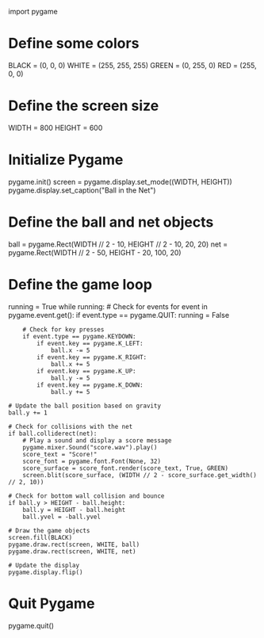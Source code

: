 import pygame

# Define some colors
BLACK = (0, 0, 0)
WHITE = (255, 255, 255)
GREEN = (0, 255, 0)
RED = (255, 0, 0)

# Define the screen size
WIDTH = 800
HEIGHT = 600

# Initialize Pygame
pygame.init()
screen = pygame.display.set_mode((WIDTH, HEIGHT))
pygame.display.set_caption("Ball in the Net")

# Define the ball and net objects
ball = pygame.Rect(WIDTH // 2 - 10, HEIGHT // 2 - 10, 20, 20)
net = pygame.Rect(WIDTH // 2 - 50, HEIGHT - 20, 100, 20)

# Define the game loop
running = True
while running:
    # Check for events
    for event in pygame.event.get():
        if event.type == pygame.QUIT:
            running = False

        # Check for key presses
        if event.type == pygame.KEYDOWN:
            if event.key == pygame.K_LEFT:
                ball.x -= 5
            if event.key == pygame.K_RIGHT:
                ball.x += 5
            if event.key == pygame.K_UP:
                ball.y -= 5
            if event.key == pygame.K_DOWN:
                ball.y += 5

    # Update the ball position based on gravity
    ball.y += 1

    # Check for collisions with the net
    if ball.colliderect(net):
        # Play a sound and display a score message
        pygame.mixer.Sound("score.wav").play()
        score_text = "Score!"
        score_font = pygame.font.Font(None, 32)
        score_surface = score_font.render(score_text, True, GREEN)
        screen.blit(score_surface, (WIDTH // 2 - score_surface.get_width() // 2, 10))

    # Check for bottom wall collision and bounce
    if ball.y > HEIGHT - ball.height:
        ball.y = HEIGHT - ball.height
        ball.yvel = -ball.yvel

    # Draw the game objects
    screen.fill(BLACK)
    pygame.draw.rect(screen, WHITE, ball)
    pygame.draw.rect(screen, WHITE, net)

    # Update the display
    pygame.display.flip()

# Quit Pygame
pygame.quit()
